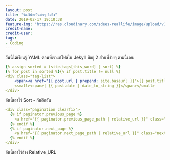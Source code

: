 ```yaml
---
layout: post
title: "ร้องโน้ตเป็นตัวๆ ไม่ดึง"
date: 2019-02-17 19:10:38
feature-img: "https://res.cloudinary.com/sdees-reallife/image/upload/v1550405551/Screenshot_from_2019-02-17_19-12-10.png"
credit-name:
credit-user:
tags:
- Coding
---
```

วันนี้ได้เรียนรู้ YAML ตอนที่เราแก้ไฟล์ใน Jekyll มีอยู่ 2 ส่วนที่ง่ายๆ ตามนี้เลย:

```YAML
{% assign sorted = (site.tags[this_word] | sort) %}
{% for post in sorted %}{% if post.title != null %}
<div class="tag-list">
    <span><a href="{{ post.url | prepend: site.baseurl }}">{{ post.title }}</a></span>
    <small><span>| {{ post.date | date_to_string }}</span></small>
</div>
```
อันนี้เอาไว้ Sort - กับอีกอัน

```YAML
<div class="pagination clearfix">
  {% if paginator.previous_page %}
    <a href="{{ paginator.previous_page_path | relative_url }}" class="previous"><i class="fa fa-angle-left" aria-hidden="true"></i> Previous</a>
  {% endif %}
  {% if paginator.next_page %}
    <a href="{{ paginator.next_page_path | relative_url }}" class="next">Next <i class="fa fa-angle-right" aria-hidden="true"></i></a>
  {% endif %}
</div>
```
อันนี้เอาไว้อ้าง Relative_URL
